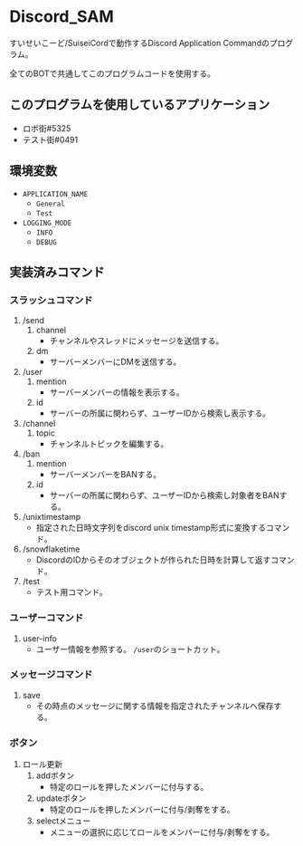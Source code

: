 # Discord_SAM 

すいせいこーど/SuiseiCordで動作するDiscord Application Commandのプログラム。

全てのBOTで共通してこのプログラムコードを使用する。

## このプログラムを使用しているアプリケーション

- ロボ街#5325
- テスト街#0491

## 環境変数
* `APPLICATION_NAME`
    - `General`
    - `Test`
* `LOGGING_MODE`
    - `INFO`
    - `DEBUG`

## 実装済みコマンド

### スラッシュコマンド
1. /send
    1. channel
        - チャンネルやスレッドにメッセージを送信する。
    1. dm
        - サーバーメンバーにDMを送信する。
1. /user
    1. mention
        - サーバーメンバーの情報を表示する。
    1. id
        - サーバーの所属に関わらず、ユーザーIDから検索し表示する。
1. /channel
    1. topic
        - チャンネルトピックを編集する。
1. /ban
    1. mention
        - サーバーメンバーをBANする。
    1. id
        - サーバーの所属に関わらず、ユーザーIDから検索し対象者をBANする。
1. /unixtimestamp
    - 指定された日時文字列をdiscord unix timestamp形式に変換するコマンド。
1. /snowflaketime
    - DiscordのIDからそのオブジェクトが作られた日時を計算して返すコマンド。
99. /test
    * テスト用コマンド。

### ユーザーコマンド
1. user-info
    - ユーザー情報を参照する。 `/user`のショートカット。

### メッセージコマンド
1. save
    - その時点のメッセージに関する情報を指定されたチャンネルへ保存する。

### ボタン
1. ロール更新
    1. addボタン
        - 特定のロールを押したメンバーに付与する。
    1. updateボタン
        - 特定のロールを押したメンバーに付与/剥奪をする。
    1. selectメニュー
        - メニューの選択に応じてロールをメンバーに付与/剥奪をする。
